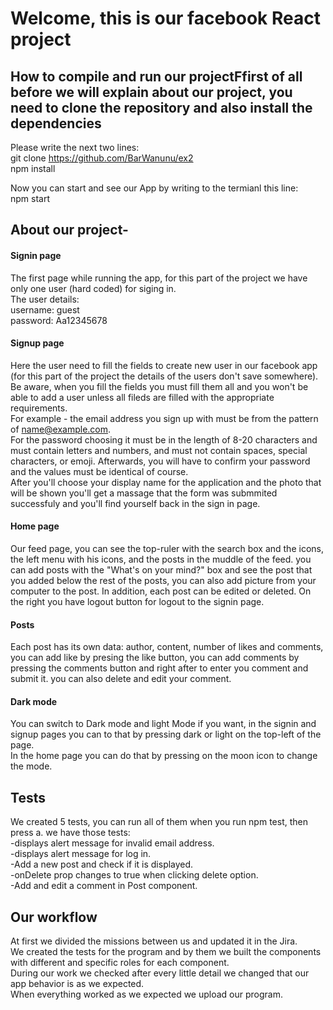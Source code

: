 # Welcome, this is our facebook React project

## How to compile and run our projectFfirst of all before we will explain about our project, you need to clone the repository and also install the dependencies

Please write the next two lines: <br> 
git clone https://github.com/BarWanunu/ex2 <br>
npm install

Now you can start and see our App by writing to the termianl this line: <br> 
npm start

## About our project-
#### Signin page
The first page while running the app, for this part of the project we have only one user (hard coded) for siging in. <br> 
The user details: <br> 
username: guest <br>
password: Aa12345678

#### Signup page
Here the user need to fill the fields to create new user in our facebook app (for this part of the project the details of the users don't save somewhere). <br>
Be aware, when you fill the fields you must fill them all and you won't be able to add a user unless all fileds are filled with the appropriate requirements. <br>
For example - the email address you sign up with must be from the pattern of name@example.com. <br>
For the password choosing it must be in the length of 8-20 characters and must contain letters and numbers, and must not contain spaces, special characters, or emoji.
Afterwards, you will have to confirm your password and the values must be identical of course. <br>
After you'll choose your display name for the application and the photo that will be shown you'll get a massage that the form was submmited successfuly and you'll find yourself back in the sign in page.

#### Home page
Our feed page, you can see the top-ruler with the search box and the icons, the left menu with his icons, and the posts in the muddle of the feed. you can add posts with the "What's on your mind?" box and see the post that you added below the rest of the posts, you can also add picture from your computer to the post. In addition, each post can be edited or deleted. On the right you have logout button for logout to the signin page.

#### Posts
Each post has its own data: author, content, number of likes and comments, you can add like by presing the like button, you can add comments by pressing the comments button and right after to enter you comment and submit it. you can also delete and edit your comment.

#### Dark mode
You can switch to Dark mode and light Mode if you want, in the signin and signup pages you can to that by pressing dark or light on the top-left of the page. <br> 
In the home page you can do that by pressing on the moon icon to change the mode.

## Tests
We created 5 tests, you can run all of them when you run npm test, then press a. we have those tests: <br>
-displays alert message for invalid email address. <br>
-displays alert message for log in. <br>
-Add a new post and check if it is displayed. <br>
-onDelete prop changes to true when clicking delete option. <br>
-Add and edit a comment in Post component. <br>

## Our workflow

At first we divided the missions between us and updated it in the Jira. <br>
We created the tests for the program and by them we built the components with different and specific roles for each component. <br>
During our work we checked after every little detail we changed that our app behavior is as we expected. <br> 
When everything worked as we expected we upload our program. <br>












